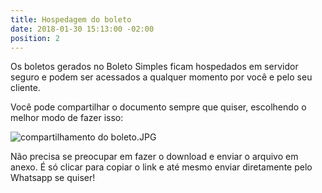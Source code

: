 ```yaml
---
title: Hospedagem do boleto
date: 2018-01-30 15:13:00 -02:00
position: 2
---
```


Os boletos gerados no Boleto Simples ficam hospedados em servidor seguro e podem ser acessados a qualquer momento por você e pelo seu cliente.

Você pode compartilhar o documento sempre que quiser, escolhendo o melhor modo de fazer isso:

![compartilhamento do boleto.JPG](/uploads/compartilhamento%20do%20boleto.JPG)

Não precisa se preocupar em fazer o download e enviar o arquivo em anexo. É só clicar para copiar o link e até mesmo enviar diretamente pelo Whatsapp se quiser!